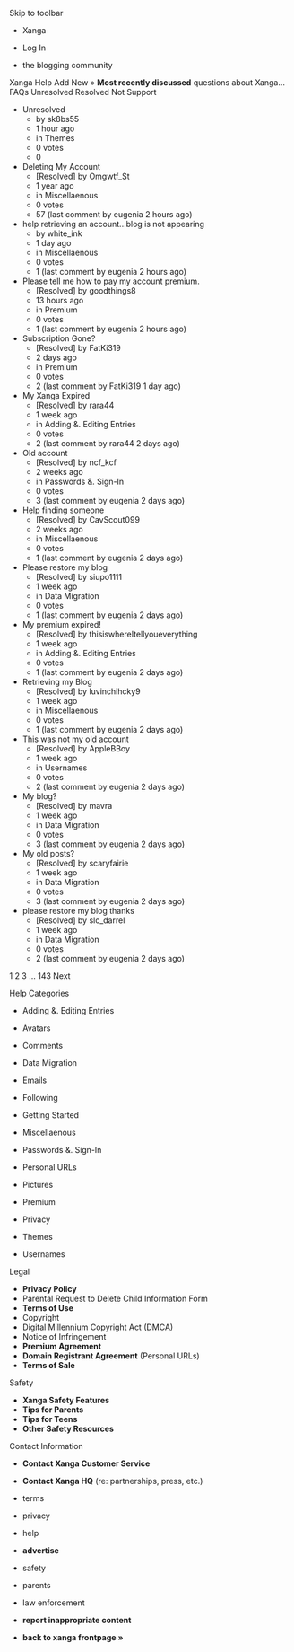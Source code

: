 Skip to toolbar

*   Xanga

*   Log In

*   the blogging community

Xanga Help Add New » **Most recently discussed** questions about Xanga… FAQs Unresolved Resolved Not Support

*   Unresolved
    *   by sk8bs55
    *   1 hour ago
    *   in Themes
    *   0 votes
    *   0
*   Deleting My Account
    *   \[Resolved\] by Omgwtf\_St
    *   1 year ago
    *   in Miscellaenous
    *   0 votes
    *   57 (last comment by eugenia 2 hours ago)
*   help retrieving an account...blog is not appearing
    *   by white\_ink
    *   1 day ago
    *   in Miscellaenous
    *   0 votes
    *   1 (last comment by eugenia 2 hours ago)
*   Please tell me how to pay my account premium.
    *   \[Resolved\] by goodthings8
    *   13 hours ago
    *   in Premium
    *   0 votes
    *   1 (last comment by eugenia 2 hours ago)
*   Subscription Gone?
    *   \[Resolved\] by FatKi319
    *   2 days ago
    *   in Premium
    *   0 votes
    *   2 (last comment by FatKi319 1 day ago)
*   My Xanga Expired
    *   \[Resolved\] by rara44
    *   1 week ago
    *   in Adding &. Editing Entries
    *   0 votes
    *   2 (last comment by rara44 2 days ago)
*   Old account
    *   \[Resolved\] by ncf\_kcf
    *   2 weeks ago
    *   in Passwords &. Sign-In
    *   0 votes
    *   3 (last comment by eugenia 2 days ago)
*   Help finding someone
    *   \[Resolved\] by CavScout099
    *   2 weeks ago
    *   in Miscellaenous
    *   0 votes
    *   1 (last comment by eugenia 2 days ago)
*   Please restore my blog
    *   \[Resolved\] by siupo1111
    *   1 week ago
    *   in Data Migration
    *   0 votes
    *   1 (last comment by eugenia 2 days ago)
*   My premium expired!
    *   \[Resolved\] by thisiswhereItellyoueverything
    *   1 week ago
    *   in Adding &. Editing Entries
    *   0 votes
    *   1 (last comment by eugenia 2 days ago)
*   Retrieving my Blog
    *   \[Resolved\] by luvinchihcky9
    *   1 week ago
    *   in Miscellaenous
    *   0 votes
    *   1 (last comment by eugenia 2 days ago)
*   This was not my old account
    *   \[Resolved\] by AppleBBoy
    *   1 week ago
    *   in Usernames
    *   0 votes
    *   2 (last comment by eugenia 2 days ago)
*   My blog?
    *   \[Resolved\] by mavra
    *   1 week ago
    *   in Data Migration
    *   0 votes
    *   3 (last comment by eugenia 2 days ago)
*   My old posts?
    *   \[Resolved\] by scaryfairie
    *   1 week ago
    *   in Data Migration
    *   0 votes
    *   3 (last comment by eugenia 2 days ago)
*   please restore my blog thanks
    *   \[Resolved\] by slc\_darrel
    *   1 week ago
    *   in Data Migration
    *   0 votes
    *   2 (last comment by eugenia 2 days ago)

1 2 3 ... 143 Next

Help Categories

*   Adding &. Editing Entries
*   Avatars
*   Comments
*   Data Migration
*   Emails
*   Following
*   Getting Started
*   Miscellaenous

*   Passwords &. Sign-In
*   Personal URLs
*   Pictures
*   Premium
*   Privacy
*   Themes
*   Usernames

Legal

*   **Privacy Policy**
*   Parental Request to Delete Child Information Form
*   **Terms of Use**
*   Copyright
*   Digital Millennium Copyright Act (DMCA)
*   Notice of Infringement
*   **Premium Agreement**
*   **Domain Registrant Agreement** (Personal URLs)
*   **Terms of Sale**

Safety

*   **Xanga Safety Features**
*   **Tips for Parents**
*   **Tips for Teens**
*   **Other Safety Resources**

Contact Information

*   **Contact Xanga Customer Service**
*   **Contact Xanga HQ** (re: partnerships, press, etc.)

*   terms
*   privacy
*   help
*   **advertise**

*   safety
*   parents
*   law enforcement
*   **report inappropriate content**

*   **back to xanga frontpage »**